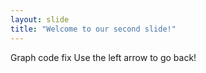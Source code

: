 ```yaml
---
layout: slide
title: "Welcome to our second slide!"
---
```

Graph code fix
Use the left arrow to go back!
